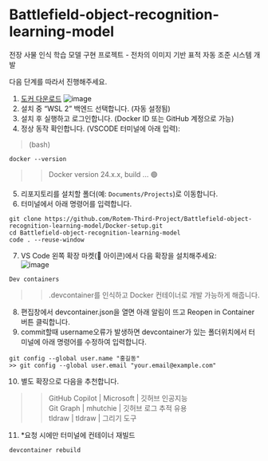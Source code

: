 # Battlefield-object-recognition-learning-model
전장 사물 인식 학습 모델 구현 프로젝트 - 전차의 이미지 기반 표적 자동 조준 시스템 개발

다음 단계를 따라서 진행해주세요.

1. [도커 다운로드](https://www.docker.com/products/docker-desktop)
![image](https://github.com/user-attachments/assets/4c7ede5c-cbd5-4f7e-98bf-facce0cff1c3)
2. 설치 중 “WSL 2” 백엔드 선택합니다. (자동 설정됨)
3. 설치 후 실행하고 로그인합니다. (Docker ID 또는 GitHub 계정으로 가능)
4. 정상 동작 확인합니다. (VSCODE 터미널에 아래 입력):<br>
>(bash)
<pre><code>docker --version</code></pre>
>>Docker version 24.x.x, build ... 🟢
5. 리포지토리를 설치할 폴더(예: `Documents/Projects`)로 이동합니다.
6. 터미널에서 아래 명령어를 입력합니다.
<pre><code>git clone https://github.com/Rotem-Third-Project/Battlefield-object-recognition-learning-model/Docker-setup.git
cd Battlefield-object-recognition-learning-model
code . --reuse-window
</code></pre>
7. VS Code 왼쪽 확장 마켓(🧩 아이콘)에서 다음 확장을 설치해주세요:<br>
![image](https://github.com/user-attachments/assets/1931a5bd-6c69-446a-8335-7ea325c44e06)
<pre><code>Dev containers</code></pre>
>>.devcontainer를 인식하고 Docker 컨테이너로 개발 가능하게 해줍니다.
8. 편집창에서 devcontainer.json을 열면 아래 알림이 뜨고 Reopen in Container 버튼 클릭합니다.
9. commit할때 username오류가 발생하면 devcontainer가 있는 폴더위치에서 터미널에 아래 명령어를 수정하여 입력합니다.
<pre><code>git config --global user.name "홍길동"
>> git config --global user.email "your.email@example.com"
</code></pre>
10. 별도 확장으로 다음을 추천합니다.
>>	GitHub Copilot | Microsoft | 깃허브 인공지능<br>
>>  Git Graph | mhutchie | 깃허브 로그 추적 유용<br>
>>  tldraw | tldraw | 그리기 도구
11. *요청 시에만 터미널에 컨테이너 재빌드
<pre><code>devcontainer rebuild</code></pre>
